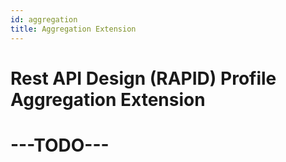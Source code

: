 ```yaml
---
id: aggregation
title: Aggregation Extension
---
```



# Rest API Design (RAPID) Profile Aggregation Extension

# ---TODO---
